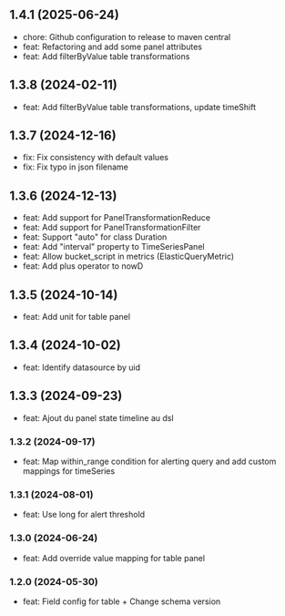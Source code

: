 <!--
  ~ SPDX-FileCopyrightText: 2023-2025 Enedis
  ~
  ~ SPDX-License-Identifier: MIT
  ~
  -->

## 1.4.1 (2025-06-24)
- chore: Github configuration to release to maven central
- feat: Refactoring and add some panel attributes
- feat: Add filterByValue table transformations
## 1.3.8 (2024-02-11)
- feat: Add filterByValue table transformations, update timeShift
## 1.3.7 (2024-12-16)
- fix: Fix consistency with default values
- fix: Fix typo in json filename
## 1.3.6 (2024-12-13)
- feat: Add support for PanelTransformationReduce
- feat: Add support for PanelTransformationFilter
- feat: Support "auto" for class Duration
- feat: Add "interval" property to TimeSeriesPanel
- feat: Allow bucket_script in metrics (ElasticQueryMetric)
- feat: Add plus operator to nowD
## 1.3.5 (2024-10-14)
- feat: Add unit for table panel
## 1.3.4 (2024-10-02)
- feat: Identify datasource by uid
## 1.3.3 (2024-09-23)
- feat: Ajout du panel state timeline au dsl
### 1.3.2 (2024-09-17)
- feat: Map within_range condition for alerting query and add custom mappings for timeSeries
### 1.3.1 (2024-08-01)
- feat: Use long for alert threshold
### 1.3.0 (2024-06-24)
- feat: Add override value mapping for table panel
### 1.2.0 (2024-05-30)
- feat: Field config for table + Change schema version

